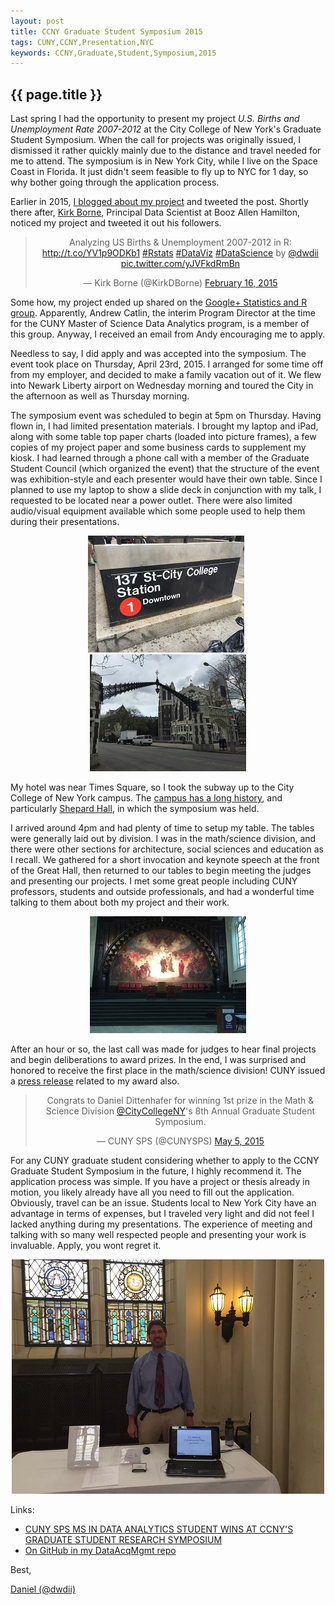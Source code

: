 ```yaml
---
layout: post
title: CCNY Graduate Student Symposium 2015
tags: CUNY,CCNY,Presentation,NYC
keywords: CCNY,Graduate,Student,Symposium,2015
---
```

{{ page.title }}
----------------
Last spring I had the opportunity to present my project *U.S. Births and Unemployment Rate 2007-2012* at the City College of New York's
Graduate Student Symposium. When the call for projects was originally issued, I dismissed it rather quickly mainly due to the distance
and travel needed for me to attend. The symposium is in New York City, while I live on the Space Coast in Florida. It just didn't seem
feasible to fly up to NYC for 1 day, so why bother going through the application process.

Earlier in 2015, [I blogged about my project](http://dwdii.github.io/2015/01/27/US-Births-And-Unemployment-2007-2012.html) and tweeted the post. Shortly there after, [Kirk Borne](https://twitter.com/kirkdborne/), Principal Data Scientist at Booz Allen Hamilton, noticed my project and tweeted it out his followers.

<center>
<blockquote class="twitter-tweet" lang="en"><p lang="en" dir="ltr">Analyzing US Births &amp; Unemployment 2007-2012 in R: <a href="http://t.co/YV1p9ODKb1">http://t.co/YV1p9ODKb1</a> <a href="https://twitter.com/hashtag/Rstats?src=hash">#Rstats</a> <a href="https://twitter.com/hashtag/DataViz?src=hash">#DataViz</a> <a href="https://twitter.com/hashtag/DataScience?src=hash">#DataScience</a> by <a href="https://twitter.com/dwdii">@dwdii</a> <a href="http://t.co/yJVFkdRmBn">pic.twitter.com/yJVFkdRmBn</a></p>&mdash; Kirk Borne (@KirkDBorne) <a href="https://twitter.com/KirkDBorne/status/567385158484250624">February 16, 2015</a></blockquote>
<script async src="https://platform.twitter.com/widgets.js" charset="utf-8"></script>
</center>

Some how, my project ended up shared on the [Google+ Statistics and R group](https://plus.google.com/communities/117681470673972651781/s/dwdii?cfem=1).
Apparently, Andrew Catlin, the interim Program Director at the time for the CUNY Master of Science Data Analytics program, 
is a member of this group. Anyway, I received an email from Andy encouraging me to apply.

Needless to say, I did apply and was accepted into the symposium. The event took place on Thursday, April 23rd, 2015. I arranged for some
time off from my employer, and decided to make a family vacation out of it. We flew into Newark Liberty airport on Wednesday morning and toured the City in the afternoon as well as Thursday morning. 

The symposium event was scheduled to begin at 5pm on Thursday. Having flown in, I had limited presentation materials. I brought my laptop 
and iPad, along with some table top paper charts (loaded into picture frames), a few copies of my project paper and some business cards
to supplement my kiosk. I had learned through a phone call with a member of the Graduate Student Council (which organized the event) 
that the structure of the event was exhibition-style and each presenter would have their own table. Since I planned to use my laptop 
to show a slide deck in conjunction with my talk, I requested to be located near a power outlet. There were also limited audio/visual
equipment available which some people used to help them during their presentations. 

<center>
  <img alt="137 St - City College Station" src="\img\NYC-137StCityCollege.JPG" style="margin-right:7px"/><img alt="CCNY Gate" src="\img\NYC-CcnyGate.JPG" />
</center>

My hotel was near Times Square, so I took the subway up to the City College of New York campus. 
The [campus has a long history](http://www.nycago.org/Organs/NYC/html/CityCollegeNY.html), and 
particularly [Shepard Hall](http://daytoninmanhattan.blogspot.com/2011/01/cunys-1907-shepard-hall-back-from-edge.html), 
in which the symposium was held.

I arrived around 4pm and had plenty of time to setup my table. The tables were generally laid out by division. I was in 
the math/science division, and there were other sections for architecture, social sciences and education as I recall. We 
gathered for a short invocation and keynote speech at the front of the Great Hall, then returned to our tables to begin meeting
the judges and presenting our projects. I met some great people including CUNY professors, students and outside professionals, and
had a wonderful time talking to them about both my project and their work. 

<center><img alt="137 St - City College Station" src="\img\NYC-CcnyGreatHall.JPG" /></center>

After an hour or so, the last call was made for judges to hear final projects and begin deliberations to award prizes. In the end,
I was surprised and honored to receive the first place in the math/science division! CUNY issued a [press release](http://www1.cuny.edu/mu/forum/2015/05/20/cuny-sps-ms-in-data-analytics-student-wins-at-ccnys-graduate-student-research-symposium/)
related to my award also.

<center>
<blockquote class="twitter-tweet" lang="en"><p lang="en" dir="ltr">Congrats to Daniel Dittenhafer for winning 1st prize in the Math &amp; Science Division <a href="https://twitter.com/CityCollegeNY">@CityCollegeNY</a>&#39;s 8th Annual Graduate Student Symposium.</p>&mdash; CUNY SPS (@CUNYSPS) <a href="https://twitter.com/CUNYSPS/status/595678229278633984">May 5, 2015</a></blockquote>
<script async src="//platform.twitter.com/widgets.js" charset="utf-8"></script>
</center>

For any CUNY graduate student considering whether to apply to the CCNY Graduate Student Symposium in the future, 
I highly recommend it. The application process was simple. If you have a project or thesis already in motion, 
you likely already have all you need to fill out the application. Obviously, travel can be an issue. Students 
local to New York City have an advantage in terms of expenses, but I traveled very light and did not feel I lacked
anything during my presentations. The experience of meeting and talking with so many well respected people and
presenting your work is invaluable. Apply, you wont regret it.

<center><img alt="137 St - City College Station" src="\img\NYC-CcnyMyTable.JPG" /></center>

Links:

* [CUNY SPS MS IN DATA ANALYTICS STUDENT WINS AT CCNY'S GRADUATE STUDENT RESEARCH SYMPOSIUM](http://www1.cuny.edu/mu/forum/2015/05/20/cuny-sps-ms-in-data-analytics-student-wins-at-ccnys-graduate-student-research-symposium/)
* [On GitHub in my DataAcqMgmt repo](https://github.com/dwdii/DataAcqMgmt/tree/master/FinalProject)

Best,

[Daniel (@dwdii)](http://twitter.com/dwdii)
